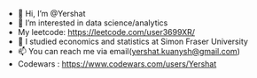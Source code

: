 - 👋 Hi, I’m @Yershat
- 👀 I’m interested in data science/analytics 
- My leetcode: https://leetcode.com/user3699XR/
- 🌱 I studied economics and statistics at Simon Fraser University
- 📫 You can reach me via email(yershat.kuanysh@gmail.com)
- Codewars : https://www.codewars.com/users/Yershat
<!---
Yershat/Yershat is a ✨ special ✨ repository because its `README.md` (this file) appears on your GitHub profile.
You can click the Preview link to take a look at your changes.
--->
